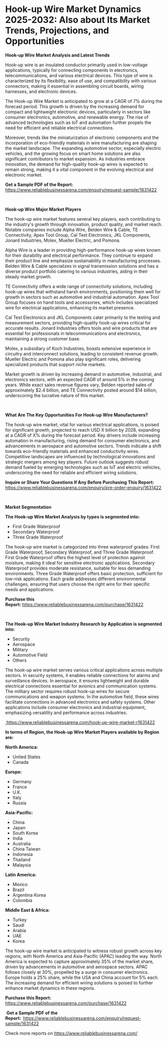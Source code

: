 <p><h1>Hook-up Wire Market Dynamics 2025-2032: Also about Its Market Trends, Projections, and Opportunities</h1></p><p><strong>Hook-up Wire Market Analysis and Latest Trends</strong></p>
<p><p>Hook-up wire is an insulated conductor primarily used in low-voltage applications, typically for connecting components in electronics, telecommunications, and various electrical devices. This type of wire is characterized by its flexibility, ease of use, and compatibility with various connectors, making it essential in assembling circuit boards, wiring harnesses, and electronic devices.</p><p>The Hook-up Wire Market is anticipated to grow at a CAGR of 7% during the forecast period. This growth is driven by the increasing demand for compact and lightweight electronic devices, particularly in sectors like consumer electronics, automotive, and renewable energy. The rise of advanced technologies such as IoT and automation further propels the need for efficient and reliable electrical connections.</p><p>Moreover, trends like the miniaturization of electronic components and the incorporation of eco-friendly materials in wire manufacturing are shaping the market landscape. The expanding automotive sector, especially electric vehicles, and the growing focus on smart home solutions are also significant contributors to market expansion. As industries embrace innovation, the demand for high-quality hook-up wires is expected to remain strong, making it a vital component in the evolving electrical and electronic market.</p></p>
<p><strong>Get a Sample PDF of the Report:&nbsp;</strong> <a href="https://www.reliablebusinessarena.com/enquiry/request-sample/1631422?utm_campaign=2177&utm_medium=2&utm_source=Github&utm_content=ia&utm_term=29032025&utm_id=hook-up-wire">https://www.reliablebusinessarena.com/enquiry/request-sample/1631422</a></p>
<p>&nbsp;</p>
<p><strong>Hook-up Wire Major Market Players</strong></p>
<p><p>The hook-up wire market features several key players, each contributing to the industry's growth through innovation, product quality, and market reach. Notable companies include Alpha Wire, Belden Wire & Cable, TE Connectivity, Apex Tool Group, Cal Test Electronics, JKL Components, Jonard Industries, Molex, Mueller Electric, and Pomona.</p><p>Alpha Wire is a leader in providing high-performance hook-up wires known for their durability and electrical performance. They continue to expand their product line and emphasize sustainability in manufacturing processes. Belden Wire & Cable specializes in signal transmission solutions and has a diverse product portfolio catering to various industries, aiding in their steady market growth.</p><p>TE Connectivity offers a wide range of connectivity solutions, including hook-up wires that withstand harsh environments, positioning them well for growth in sectors such as automotive and industrial automation. Apex Tool Group focuses on hand tools and accessories, which includes specialized wire for electrical applications, enhancing its market presence.</p><p>Cal Test Electronics and JKL Components cater primarily to the testing and measurement sectors, providing high-quality hook-up wires critical for accurate results. Jonard Industries offers tools and wire products that are essential for professionals in telecommunications and electronics, maintaining a strong customer base.</p><p>Molex, a subsidiary of Koch Industries, boasts extensive experience in circuitry and interconnect solutions, leading to consistent revenue growth. Mueller Electric and Pomona also play significant roles, delivering specialized products that support niche markets.</p><p>Market growth is driven by increasing demand in automotive, industrial, and electronics sectors, with an expected CAGR of around 5% in the coming years. While exact sales revenue figures vary, Belden reported sales of approximately $2.4 billion, and TE Connectivity posted around $14 billion, underscoring the lucrative nature of this market.</p></p>
<p>&nbsp;</p>
<p><strong>What Are The Key Opportunities For Hook-up Wire Manufacturers?</strong></p>
<p><p>The hook-up wire market, vital for various electrical applications, is poised for significant growth, projected to reach USD X billion by 2028, expanding at a CAGR of X% during the forecast period. Key drivers include increasing automation in manufacturing, rising demand for consumer electronics, and advancements in aerospace and automotive sectors. Trends indicate a shift towards eco-friendly materials and enhanced conductivity wires. Competitive landscapes are influenced by technological innovations and strategic mergers among key players. Future outlook suggests robust demand fueled by emerging technologies such as IoT and electric vehicles, underscoring the need for reliable and efficient wiring solutions.</p></p>
<p><strong>Inquire or Share Your Questions If Any Before Purchasing This Report:</strong> <a href="https://www.reliablebusinessarena.com/enquiry/pre-order-enquiry/1631422?utm_campaign=2177&utm_medium=2&utm_source=Github&utm_content=ia&utm_term=29032025&utm_id=hook-up-wire">https://www.reliablebusinessarena.com/enquiry/pre-order-enquiry/1631422</a></p>
<p>&nbsp;</p>
<p><strong>Market Segmentation</strong></p>
<p><strong>The Hook-up Wire Market Analysis by types is segmented into:</strong></p>
<p><ul><li>First Grade Waterproof</li><li>Secondary Waterproof</li><li>Three Grade Waterproof</li></ul></p>
<p><p>The hook-up wire market is categorized into three waterproof grades: First Grade Waterproof, Secondary Waterproof, and Three Grade Waterproof. First Grade Waterproof offers the highest level of protection against moisture, making it ideal for sensitive electronic applications. Secondary Waterproof provides moderate resistance, suitable for less demanding environments. Three Grade Waterproof offers basic protection, sufficient for low-risk applications. Each grade addresses different environmental challenges, ensuring that users choose the right wire for their specific needs and applications.</p></p>
<p><strong>Purchase this Report:&nbsp;</strong><a href="https://www.reliablebusinessarena.com/purchase/1631422?utm_campaign=2177&utm_medium=2&utm_source=Github&utm_content=ia&utm_term=29032025&utm_id=hook-up-wire">https://www.reliablebusinessarena.com/purchase/1631422</a></p>
<p>&nbsp;</p>
<p><strong>The Hook-up Wire Market Industry Research by Application is segmented into:</strong></p>
<p><ul><li>Security</li><li>Aerospace</li><li>Military</li><li>Automotive Field</li><li>Others</li></ul></p>
<p><p>The hook-up wire market serves various critical applications across multiple sectors. In security systems, it enables reliable connections for alarms and surveillance devices. In aerospace, it ensures lightweight and durable electrical connections essential for avionics and communication systems. The military sector requires robust hook-up wires for secure communications and weapon systems. In the automotive field, these wires facilitate connections in advanced electronics and safety systems. Other applications include consumer electronics and industrial equipment, emphasizing versatility and performance across industries.</p></p>
<p><a href="https://www.reliablebusinessarena.com/hook-up-wire-market-r1631422?utm_campaign=2177&utm_medium=2&utm_source=Github&utm_content=ia&utm_term=29032025&utm_id=hook-up-wire">&nbsp;https://www.reliablebusinessarena.com/hook-up-wire-market-r1631422</a></p>
<p><strong>In terms of Region, the Hook-up Wire Market Players available by Region are:</strong></p>
<p>
    <p> <strong> North America: </strong>
        <ul>
            <li>United States</li>
            <li>Canada</li>
        </ul>
        </p> 
    <p> <strong> Europe: </strong>
        <ul>
            <li>Germany</li>
            <li>France</li>
            <li>U.K.</li>
            <li>Italy</li>
            <li>Russia</li>
        </ul>
        </p> 
    <p> <strong> Asia-Pacific: </strong>
        <ul>
            <li>China</li>
            <li>Japan</li>
            <li>South Korea</li>
            <li>India</li>
            <li>Australia</li>
            <li>China Taiwan</li>
            <li>Indonesia</li>
            <li>Thailand</li>
            <li>Malaysia</li>
        </ul>
        </p> 
    <p> <strong> Latin America: </strong>
        <ul>
            <li>Mexico</li>
            <li>Brazil</li>
            <li>Argentina Korea</li>
            <li>Colombia</li>
        </ul>
        </p> 
    <p> <strong> Middle East & Africa: </strong>
        <ul>
            <li>Turkey</li>
            <li>Saudi</li>
            <li>Arabia</li>
            <li>UAE</li>
            <li>Korea</li>
        </ul>
    </p>
    </p>
<p><p>The hook-up wire market is anticipated to witness robust growth across key regions, with North America and Asia-Pacific (APAC) leading the way. North America is expected to capture approximately 35% of the market share, driven by advancements in automotive and aerospace sectors. APAC follows closely at 30%, propelled by a surge in consumer electronics. Europe holds a 25% share, while the USA and China account for 5% each. The increasing demand for efficient wiring solutions is poised to further enhance market dynamics in these regions.</p></p>
<p><strong>Purchase this Report: </strong><a href="https://www.reliablebusinessarena.com/purchase/1631422?utm_campaign=2177&utm_medium=2&utm_source=Github&utm_content=ia&utm_term=29032025&utm_id=hook-up-wire">https://www.reliablebusinessarena.com/purchase/1631422</a></p>
<p>&nbsp;<strong>Get a Sample PDF of the Report:&nbsp;&nbsp;</strong><a href="https://www.reliablebusinessarena.com/enquiry/request-sample/1631422?utm_campaign=2177&utm_medium=2&utm_source=Github&utm_content=ia&utm_term=29032025&utm_id=hook-up-wire">https://www.reliablebusinessarena.com/enquiry/request-sample/1631422</a></p>
<p><strong></strong></p>
<p>Check more reports on <a href="https://www.reliablebusinessarena.com/?utm_campaign=2177&utm_medium=2&utm_source=Github&utm_content=ia&utm_term=29032025&utm_id=hook-up-wire">https://www.reliablebusinessarena.com/</a></p>
